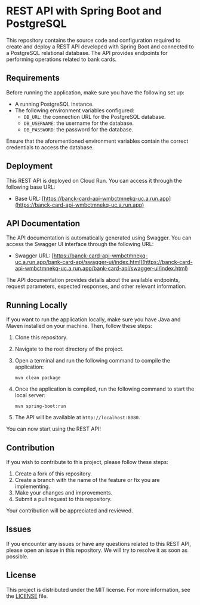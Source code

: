 # REST API with Spring Boot and PostgreSQL

This repository contains the source code and configuration required to create and deploy a REST API developed with Spring Boot and connected to a PostgreSQL relational database. The API provides endpoints for performing operations related to bank cards.

## Requirements

Before running the application, make sure you have the following set up:

- A running PostgreSQL instance.
- The following environment variables configured:
    - `DB_URL`: the connection URL for the PostgreSQL database.
    - `DB_USERNAME`: the username for the database.
    - `DB_PASSWORD`: the password for the database.

Ensure that the aforementioned environment variables contain the correct credentials to access the database.

## Deployment

This REST API is deployed on Cloud Run. You can access it through the following base URL:

- Base URL: [https://banck-card-api-wmbctmnekq-uc.a.run.app](https://banck-card-api-wmbctmnekq-uc.a.run.app)

## API Documentation

The API documentation is automatically generated using Swagger. You can access the Swagger UI interface through the following URL:

- Swagger URL: [https://banck-card-api-wmbctmnekq-uc.a.run.app/bank-card-api/swagger-ui/index.html](https://banck-card-api-wmbctmnekq-uc.a.run.app/bank-card-api/swagger-ui/index.html)

The API documentation provides details about the available endpoints, request parameters, expected responses, and other relevant information.

## Running Locally

If you want to run the application locally, make sure you have Java and Maven installed on your machine. Then, follow these steps:

1. Clone this repository.
2. Navigate to the root directory of the project.
3. Open a terminal and run the following command to compile the application:

   ```shell
   mvn clean package
   ```

4. Once the application is compiled, run the following command to start the local server:

   ```shell
   mvn spring-boot:run
   ```

5. The API will be available at `http://localhost:8080`.

You can now start using the REST API!

## Contribution

If you wish to contribute to this project, please follow these steps:

1. Create a fork of this repository.
2. Create a branch with the name of the feature or fix you are implementing.
3. Make your changes and improvements.
4. Submit a pull request to this repository.

Your contribution will be appreciated and reviewed.

## Issues

If you encounter any issues or have any questions related to this REST API, please open an issue in this repository. We will try to resolve it as soon as possible.

## License

This project is distributed under the MIT license. For more information, see the [LICENSE](LICENSE) file.
